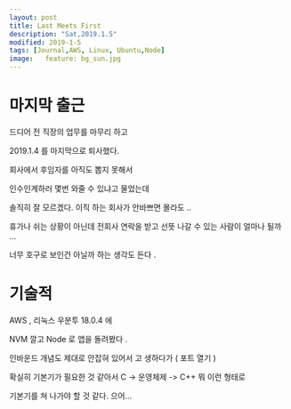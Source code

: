 ```yaml
---
layout: post
title: Last Meets First
description: "Sat,2019.1.5"
modified: 2019-1-5
tags: [Journal,AWS, Linux, Ubuntu,Node]
image:   feature: bg_sun.jpg
---
```


# 마지막 출근 

드디어 전 직장의 업무를 마무리 하고 

2019.1.4 를 마지막으로 퇴사했다.

회사에서 후임자를 아직도 뽑지 못해서 

인수인계하러 몇번 와줄 수 있냐고 물었는데 

솔직히 잘 모르겠다. 이직 하는 회사가 안바쁘면 몰라도 ..

휴가나 쉬는 상황이 아닌데 전회사 연락을 받고 선뜻 나갈 수 있는 사람이 얼마나 될까 ... 

너무 호구로 보인건 아닐까 하는 생각도 든다 . 

# 기술적 

AWS , 리눅스 우분투 18.0.4 에 

NVM 깔고 Node 로 앱을 돌려봤다 . 

인바운드 개념도 제대로 안잡혀 있어서 고
생하다가 ( 포트 열기 )

확실히 기본기가 필요한 것 같아서 C -> 운영체제 -> C++ 뭐 이런 형태로 

기본기를 쳐 나가야 할 것 같다. 으어... 


